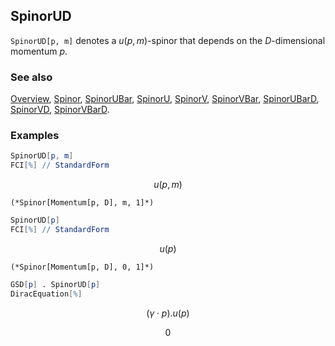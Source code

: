 ## SpinorUD

`SpinorUD[p, m]` denotes a $u(p,m)$-spinor that depends on the $D$-dimensional momentum $p$.

### See also

[Overview](Extra/FeynCalc.md), [Spinor](Spinor.md), [SpinorUBar](SpinorUBar.md), [SpinorU](SpinorU.md), [SpinorV](SpinorV.md), [SpinorVBar](SpinorVBar.md), [SpinorUBarD](SpinorUBarD.md), [SpinorVD](SpinorVD.md), [SpinorVBarD](SpinorVBarD.md).

### Examples

```mathematica
SpinorUD[p, m]
FCI[%] // StandardForm
```

$$u(p,m)$$

```
(*Spinor[Momentum[p, D], m, 1]*)
```

```mathematica
SpinorUD[p]
FCI[%] // StandardForm
```

$$u(p)$$

```
(*Spinor[Momentum[p, D], 0, 1]*)
```

```mathematica
GSD[p] . SpinorUD[p]
DiracEquation[%]
```

$$(\gamma \cdot p).u(p)$$

$$0$$
